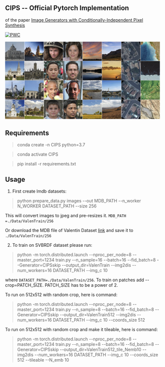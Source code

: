 ## CIPS -- Official Pytorch Implementation 

of the paper [Image Generators with Conditionally-Independent Pixel Synthesis](https://arxiv.org/abs/2011.13775)

[![PWC](https://img.shields.io/endpoint.svg?url=https://paperswithcode.com/badge/image-generators-with-conditionally/image-generation-on-lsun-churches-256-x-256)](https://paperswithcode.com/sota/image-generation-on-lsun-churches-256-x-256?p=image-generators-with-conditionally)

![Teaser](doc/teaser_img.jpg)

## Requirements

> conda create -n CIPS python=3.7

> conda activate CIPS

> pip install -r requirements.txt

## Usage

1) First create lmdb datasets:

> python prepare_data.py images --out MDB_PATH --n_worker N_WORKER DATASET_PATH --size 256

This will convert images to jpeg and pre-resizes it. `MDB_PATH =./Data/ValenTrain/256`

Or download the MDB file of Valentin Dataset [link](https://drive.google.com/drive/folders/1xFAdBcJiC9KLkPjEC5UkcjEa1OcLTXEk?usp=sharing) and save it to `./Data/ValenTrain/256`

2) To train on SVBRDF dataset please run:

> python -m torch.distributed.launch --nproc_per_node=8 --master_port=1234 train.py --n_sample=16 --batch=16 --fid_batch=8 --Generator=CIPSskip --output_dir=ValenTrain --img2dis --num_workers=16 DATASET_PATH --img_c 10

where `DATASET_PATH=./Data/ValenTrain/256`. To train on patches add --crop=PATCH_SIZE. PATCH_SIZE has to be a power of 2.

To run on 512x512 with random crop, here is command:

> python -m torch.distributed.launch --nproc_per_node=8 --master_port=1234 train.py --n_sample=8 --batch=16 --fid_batch=8 --Generator=CIPSskip --output_dir=ValenTrain512 --img2dis --num_workers=16 DATASET_PATH --img_c 10 --coords_size 512

To run on 512x512 with random crop and make it tileable, here is command:

> python -m torch.distributed.launch --nproc_per_node=8 --master_port=1234 train.py --n_sample=8 --batch=16 --fid_batch=8 --Generator=CIPSskip --output_dir=ValenTrain512_tile_Nemb10 --img2dis --num_workers=16 DATASET_PATH --img_c 10 --coords_size 512 --tileable --N_emb 10

